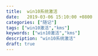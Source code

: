 ```yaml
---
title:  win10系统激活
date:   2019-03-06 15:10:00 +0800
categories: ["随记"]
tags: ["win10激活","kms"]
keywords: ["win10激活","kms"]
description: "win10系统激活"
draft: true
---
```

